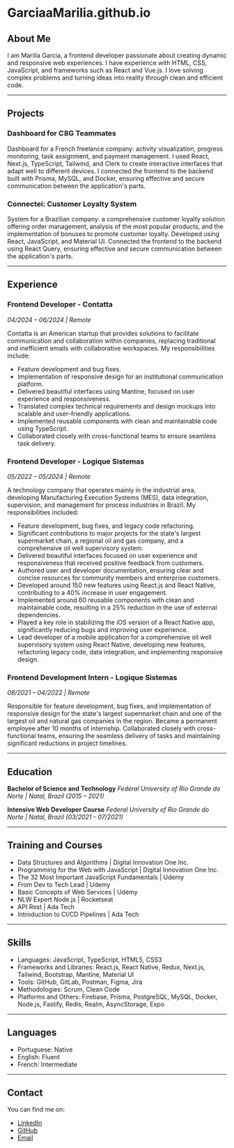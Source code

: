 # GarciaaMarilia.github.io

## About Me
I am Marilia Garcia, a frontend developer passionate about creating dynamic and responsive web experiences. I have experience with HTML, CSS, JavaScript, and frameworks such as React and Vue.js. I love solving complex problems and turning ideas into reality through clean and efficient code.

---

## Projects

### Dashboard for C8G Teammates
Dashboard for a French freelance company: activity visualization, progress monitoring, task assignment, and payment management. I used React, Next.js, TypeScript, Tailwind, and Clerk to create interactive interfaces that adapt well to different devices. I connected the frontend to the backend built with Prisma, MySQL, and Docker, ensuring effective and secure communication between the application's parts.

### Connectei: Customer Loyalty System
System for a Brazilian company: a comprehensive customer loyalty solution offering order management, analysis of the most popular products, and the implementation of bonuses to promote customer loyalty. Developed using React, JavaScript, and Material UI. Connected the frontend to the backend using React Query, ensuring effective and secure communication between the application's parts.

---

## Experience

### Frontend Developer - Contatta
*04/2024 – 06/2024 | Remote*

Contatta is an American startup that provides solutions to facilitate communication and collaboration within companies, replacing traditional and inefficient emails with collaborative workspaces. My responsibilities include:
- Feature development and bug fixes.
- Implementation of responsive design for an institutional communication platform.
- Delivered beautiful interfaces using Mantine, focused on user experience and responsiveness.
- Translated complex technical requirements and design mockups into scalable and user-friendly applications.
- Implemented reusable components with clean and maintainable code using TypeScript.
- Collaborated closely with cross-functional teams to ensure seamless task delivery.

### Frontend Developer - Logique Sistemas
*05/2022 – 05/2024 | Remote*

A technology company that operates mainly in the industrial area, developing Manufacturing Execution Systems (MES), data integration, supervision, and management for process industries in Brazil. My responsibilities included:
- Feature development, bug fixes, and legacy code refactoring.
- Significant contributions to major projects for the state's largest supermarket chain, a regional oil and gas company, and a comprehensive oil well supervisory system.
- Delivered beautiful interfaces focused on user experience and responsiveness that received positive feedback from customers.
- Authored user and developer documentation, ensuring clear and concise resources for community members and enterprise customers.
- Developed around 150 new features using React.js and React Native, contributing to a 40% increase in user engagement.
- Implemented around 60 reusable components with clean and maintainable code, resulting in a 25% reduction in the use of external dependencies.
- Played a key role in stabilizing the iOS version of a React Native app, significantly reducing bugs and improving user experience.
- Lead developer of a mobile application for a comprehensive oil well supervisory system using React Native, developing new features, refactoring legacy code, data integration, and implementing responsive design.

### Frontend Development Intern - Logique Sistemas
*08/2021 – 04/2022 | Remote*

Responsible for feature development, bug fixes, and implementation of responsive design for the state's largest supermarket chain and one of the largest oil and natural gas companies in the region. Became a permanent employee after 10 months of internship. Collaborated closely with cross-functional teams, ensuring the seamless delivery of tasks and maintaining significant reductions in project timelines.

---

## Education

**Bachelor of Science and Technology**
*Federal University of Rio Grande do Norte | Natal, Brazil (2015 – 2021)*

**Intensive Web Developer Course**
*Federal University of Rio Grande do Norte | Natal, Brazil (03/2021 - 07/2021)*

---

## Training and Courses
- Data Structures and Algorithms | Digital Innovation One Inc.
- Programming for the Web with JavaScript | Digital Innovation One Inc.
- The 32 Most Important JavaScript Fundamentals | Udemy
- From Dev to Tech Lead | Udemy
- Basic Concepts of Web Services | Udemy
- NLW Expert Node.js | Rocketseat
- API Rest | Ada Tech
- Introduction to CI/CD Pipelines | Ada Tech

---

## Skills
- Languages: JavaScript, TypeScript, HTML5, CSS3
- Frameworks and Libraries: React.js, React Native, Redux, Next.js, Tailwind, Bootstrap, Mantine, Material UI
- Tools: GitHub, GitLab, Postman, Figma, Jira
- Methodologies: Scrum, Clean Code
- Platforms and Others: Firebase, Prisma, PostgreSQL, MySQL, Docker, Node.js, Fastify, Redis, Realm, AsyncStorage, Expo

---

## Languages
- Portuguese: Native
- English: Fluent
- French: Intermediate

---

## Contact
You can find me on:
- [LinkedIn](https://www.linkedin.com/in/mmariliagarcia/)
- [GitHub](https://github.com/GarciaaMarilia)
- [Email](mailto:garciaamarilia@gmail.com)
